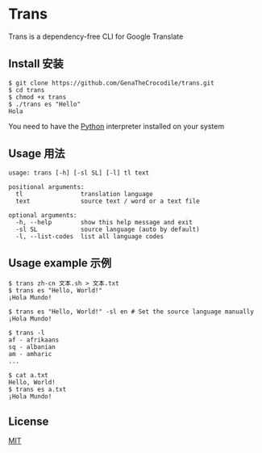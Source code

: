 # Trans

Trans is a dependency-free CLI for Google Translate

## Install 安装
```console
$ git clone https://github.com/GenaTheCrocodile/trans.git
$ cd trans
$ chmod +x trans
$ ./trans es "Hello"
Hola
```
You need to have the [Python](https://www.python.org/) interpreter installed on your system

## Usage 用法

```console
usage: trans [-h] [-sl SL] [-l] tl text

positional arguments:
  tl                translation language
  text              source text / word or a text file

optional arguments:
  -h, --help        show this help message and exit
  -sl SL            source language (auto by default)
  -l, --list-codes  list all language codes
```
## Usage example 示例
```console
$ trans zh-cn 文本.sh > 文本.txt
$ trans es "Hello, World!"
¡Hola Mundo!

$ trans es "Hello, World!" -sl en # Set the source language manually 
¡Hola Mundo!

$ trans -l
af - afrikaans
sq - albanian
am - amharic
...

$ cat a.txt
Hello, World!
$ trans es a.txt
¡Hola Mundo!
```

## License
[MIT](https://choosealicense.com/licenses/mit/)
